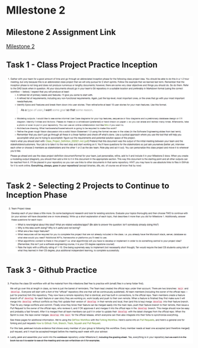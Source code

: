MIlestone 2
===========================

## Milestone 2 Assignment Link
[Milestone 2](https://wou-cs46x-resources.netlify.app/cs461/milestones/m2) 

## Task 1 - Class Project Practice Inception
![Image](img/task1.png)

## Task 2 - Selecting 2 Projects to Continue to Inception Phase
![Image](img/task2.png)

## Task 3 - Github Practice
![Image](img/task3.png)